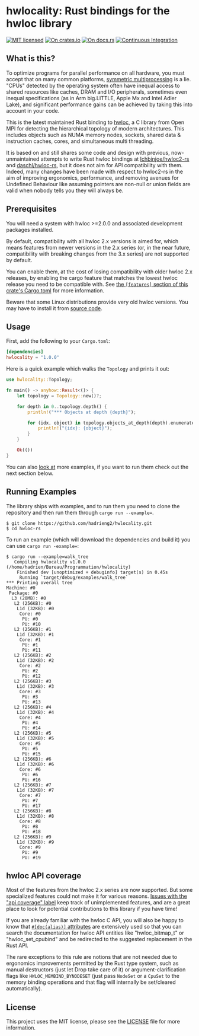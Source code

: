 # hwlocality: Rust bindings for the hwloc library

[![MIT licensed](https://img.shields.io/badge/license-MIT-blue.svg)](./LICENSE)
[![On crates.io](https://img.shields.io/crates/v/hwlocality.svg)](https://crates.io/crates/hwlocality)
[![On docs.rs](https://docs.rs/hwlocality/badge.svg)](https://docs.rs/hwlocality/)
[![Continuous Integration](https://github.com/HadrienG2/hwlocality/workflows/Continuous%20Integration/badge.svg)](https://github.com/HadrienG2/hwlocality/actions?query=workflow%3A%22Continuous+Integration%22)

## What is this?

To optimize programs for parallel performance on all hardware, you must accept
that on many common platforms,
[symmetric multiprocessing](https://en.wikipedia.org/wiki/Symmetric_multiprocessing)
is a lie. "CPUs" detected by the operating system often have inequal access
to shared resources like caches, DRAM and I/O peripherals, sometimes even
inequal specifications (as in Arm big.LITTLE, Apple Mx and Intel Adler Lake),
and significant performance gains can be achieved by taking this into account in
your code.

This is the latest maintained Rust binding to
[hwloc](http://www.open-mpi.org/projects/hwloc), a C library from Open MPI
for detecting the hierarchical topology of modern architectures. This includes
objects such as NUMA memory nodes, sockets, shared data & instruction caches,
cores, and simultaneous multi threading.

It is based on and still shares some code and design with previous,
now-unmaintained attempts to write Rust hwloc bindings at
[Ichbinjoe/hwloc2-rs](https://github.com/Ichbinjoe/hwloc2-rs) and
[daschl/hwloc-rs](https://github.com/daschl/hwloc-rs), but it does not aim for
API compatibility with them. Indeed, many changes have been made with respect to
hwloc2-rs in the aim of improving ergonomics, performance, and removing avenues
for Undefined Behaviour like assuming pointers are non-null or union fields are
valid when nobody tells you they will always be.

## Prerequisites

You will need a system with hwloc >=2.0.0 and associated development packages
installed.

By default, compatibility with all hwloc 2.x versions is aimed for, which means
features from newer versions in the 2.x series (or, in the near future,
compatibility with breaking changes from the 3.x series) are not supported by
default.

You can enable them, at the cost of losing compatibility with older
hwloc 2.x releases, by enabling the cargo feature that matches the lowest hwloc
release you need to be compatible with. See [the `[features]` section of this
crate's Cargo.toml](https://github.com/hadrieng2/hwlocality/tree/master/Cargo.toml#L15)
for more information.

Beware that some Linux distributions provide very old hwloc versions. You may
have to install it from [source code](https://www.open-mpi.org/projects/hwloc/).

## Usage

First, add the following to your `Cargo.toml`:

```toml
[dependencies]
hwlocality = "1.0.0"
```

Here is a quick example which walks the `Topology` and prints it out:

```rust
use hwlocality::Topology;

fn main() -> anyhow::Result<()> {
    let topology = Topology::new()?;

    for depth in 0..topology.depth() {
        println!("*** Objects at depth {depth}");

        for (idx, object) in topology.objects_at_depth(depth).enumerate() {
            println!("{idx}: {object}");
        }
    }

    Ok(())
}
```

You can also [look at](https://github.com/hadrieng2/hwlocality/tree/master/examples)
more examples, if you want to run them check out the next section below.

## Running Examples

The library ships with examples, and to run them you need to clone the repository
and then run them through `cargo run --example=`.

```text
$ git clone https://github.com/hadrieng2/hwlocality.git
$ cd hwloc-rs
```

To run an example (which will download the dependencies and build it) you can
use `cargo run -example=`:

```text
$ cargo run --example=walk_tree
   Compiling hwlocality v1.0.0 (/home/hadrien/Bureau/Programmation/hwlocality)
    Finished dev [unoptimized + debuginfo] target(s) in 0.45s
     Running `target/debug/examples/walk_tree`
*** Printing overall tree
Machine: #0
 Package: #0
  L3 (20MB): #0
   L2 (256KB): #0
    L1d (32KB): #0
     Core: #0
      PU: #0
      PU: #10
   L2 (256KB): #1
    L1d (32KB): #1
     Core: #1
      PU: #1
      PU: #11
   L2 (256KB): #2
    L1d (32KB): #2
     Core: #2
      PU: #2
      PU: #12
   L2 (256KB): #3
    L1d (32KB): #3
     Core: #3
      PU: #3
      PU: #13
   L2 (256KB): #4
    L1d (32KB): #4
     Core: #4
      PU: #4
      PU: #14
   L2 (256KB): #5
    L1d (32KB): #5
     Core: #5
      PU: #5
      PU: #15
   L2 (256KB): #6
    L1d (32KB): #6
     Core: #6
      PU: #6
      PU: #16
   L2 (256KB): #7
    L1d (32KB): #7
     Core: #7
      PU: #7
      PU: #17
   L2 (256KB): #8
    L1d (32KB): #8
     Core: #8
      PU: #8
      PU: #18
   L2 (256KB): #9
    L1d (32KB): #9
     Core: #9
      PU: #9
      PU: #19
```

## hwloc API coverage

Most of the features from the hwloc 2.x series are now supported. But some
specialized features could not make it for various reasons. [Issues with the
"api coverage" label](https://github.com/HadrienG2/hwlocality/issues?q=is%3Aopen+is%3Aissue+label%3A%22api+coverage%22) keep track of unimplemented features, and are a great place to
look for potential contributions to this library if you have time!

If you are already familiar with the hwloc C API, you will also be happy to
know that [`#[doc(alias)]` attributes](https://doc.rust-lang.org/rustdoc/advanced-features.html#add-aliases-for-an-item-in-documentation-search)
are extensively used so that you can search the documentation for hwloc API
entities like "hwloc_bitmap_t" or "hwloc_set_cpubind" and be redirected to the
suggested replacement in the Rust API.

The rare exceptions to this rule are notions that are not needed due to
ergonomics improvements permitted by the Rust type system, such as manual
destructors (just let Drop take care of it) or argument-clarification flags like
`HWLOC_MEMBIND_BYNODESET` (just pass `NodeSet` or a `CpuSet` to the memory
binding operations and that flag will internally be set/cleared automatically).

## License

This project uses the MIT license, please see the
[LICENSE](https://github.com/hadrieng2/hwlocality/blob/master/LICENSE) file for
more information.
